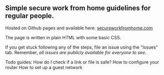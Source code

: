 ## Simple secure work from home guidelines for regular people.
Hosted on Github pages and available here: [secureworkfromhome.com](https://secureworkfromhome.com "secureworkfromhome.com")

The page is written in plain HTML with some basic CSS. 

If you get stuck following any of the steps, file an issue using the "Issues" tab. Remember, *all issues are publicly available for everyone to see.* 




Todo guides:
How do I check if a link or file is safe?
How to configure your router
How to set up a guest network